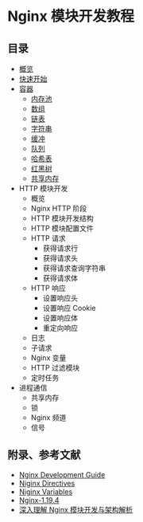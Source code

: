 # Nginx 模块开发教程

## 目录

- [概览](overview.md)
- [快速开始](quick-start.md)
- [容器](containers/overview.md)
  - [内存池](containers/pool.md)
  - [数组](containers/array.md)
  - [链表](containers/list.md)
  - [字符串](containers/array.md)
  - [缓冲](containers/buf.md)
  - [队列](containers/queue.md)
  - [哈希表](containers/hash-table.md)
  - [红黑树](containers/rbt.md)
  - [共享内存](containers/share-memory.md)
- HTTP 模块开发
  - 概览
  - Nginx HTTP 阶段
  - HTTP 模块开发结构
  - HTTP 模块配置文件
  - HTTP 请求
    - 获得请求行
    - 获得请求头
    - 获得请求查询字符串
    - 获得请求体
  - HTTP 响应
    - 设置响应头
    - 设置响应 Cookie
    - 设置响应体
    - 重定向响应
  - 日志
  - 子请求
  - Nginx 变量
  - HTTP 过滤模块
  - 定时任务
- 进程通信
  - 共享内存
  - 锁
  - Nginx 频道
  - 信号

## 附录、参考文献

- [Nginx Development Guide](https://nginx.org/en/docs/dev/development_guide.html)
- [Niginx Directives](https://nginx.org/en/docs/dirindex.html)
- [Niginx Variables](https://nginx.org/en/docs/varindex.html)
- [Nginx-1.19.4](https://nginx.org/en/download.html)
- [深入理解 Nginx 模块开发与架构解析](https://book.douban.com/subject/26745255/)
